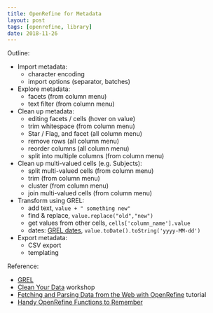 ```yaml
---
title: OpenRefine for Metadata
layout: post
tags: [openrefine, library]
date: 2018-11-26
---
```


Outline:

- Import metadata:
    - character encoding
    - import options (separator, batches)
- Explore metadata:
    - facets (from column menu)
    - text filter (from column menu)
- Clean up metadata:
    - editing facets / cells (hover on value)
    - trim whitespace (from column menu)
    - Star / Flag, and facet (all column menu)
    - remove rows (all column menu)
    - reorder columns (all column menu)
    - split into multiple columns (from column menu)
- Clean up multi-valued cells (e.g. Subjects):
    - split multi-valued cells (from column menu)
    - trim (from column menu)
    - cluster (from column menu)
    - join multi-valued cells (from column menu)
- Transform using GREL:
    - add text, `value + " something new"`
    - find & replace, `value.replace("old","new")`
    - get values from other cells, `cells['column_name'].value`
    - dates: [GREL dates](https://github.com/OpenRefine/OpenRefine/wiki/GREL-Date-Functions), `value.toDate().toString('yyyy-MM-dd')`
- Export metadata:
    - CSV export
    - templating

Reference:

- [GREL](https://github.com/OpenRefine/OpenRefine/wiki/General-Refine-Expression-Language)
- [Clean Your Data](https://evanwill.github.io/clean-your-data/) workshop
- [Fetching and Parsing Data from the Web with OpenRefine](https://programminghistorian.org/en/lessons/fetch-and-parse-data-with-openrefine) tutorial
- [Handy OpenRefine Functions to Remember](https://evanwill.github.io/_drafts/notes/open-refine-tips.html)
